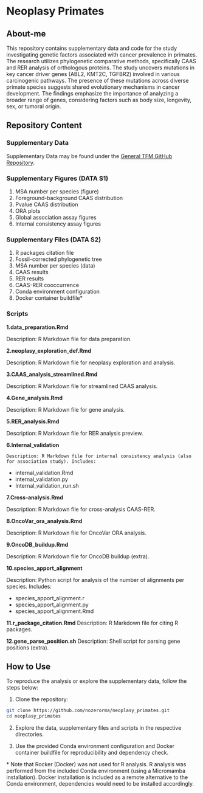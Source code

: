 # Neoplasy Primates

## About-me

This repository contains supplementary data and code for the study investigating genetic factors associated with cancer prevalence in primates. The research utilizes phylogenetic comparative methods, specifically CAAS and RER analysis of orthologous proteins. The study uncovers mutations in key cancer driver genes (ABL2, KMT2C, TGFBR2) involved in various carcinogenic pathways. The presence of these mutations across diverse primate species suggests shared evolutionary mechanisms in cancer development. The findings emphasize the importance of analyzing a broader range of genes, considering factors such as body size, longevity, sex, or tumoral origin.

## Repository Content

### Supplementary Data

Supplementary Data may be found under the [General TFM GitHub Repository](https://github.com/nozerorma/neoplasy_primates).

### Supplementary Figures (DATA S1)

1. MSA number per species (figure)
2. Foreground-background CAAS distribution
3. Pvalue CAAS distribution
4. ORA plots
5. Global association assay figures
6. Internal consistency assay figures

### Supplementary Files (DATA S2)

1. R packages citation file
2. Fossil-corrected phylogenetic tree
3. MSA number per species (data)
4. CAAS results
5. RER results
6. CAAS-RER cooccurrence
7. Conda environment configuration
8. Docker container buildfile*

### Scripts
**1.data_preparation.Rmd**

Description: R Markdown file for data preparation.

**2.neoplasy_exploration_def.Rmd**

Description: R Markdown file for neoplasy exploration and analysis.

**3.CAAS_analysis_streamlined.Rmd**

Description: R Markdown file for streamlined CAAS analysis.

**4.Gene_analysis.Rmd**

Description: R Markdown file for gene analysis.

**5.RER_analysis.Rmd**

Description: R Markdown file for RER analysis preview.

**6.Internal_validation**

	Description: R Markdown file for internal consistency analysis (also for association study). Includes: 
 - internal_validation.Rmd
 - internal_validation.py
 - Internal_validation_run.sh

**7.Cross-analysis.Rmd**

Description: R Markdown file for cross-analysis CAAS-RER.

**8.OncoVar_ora_analysis.Rmd**

Description: R Markdown file for OncoVar ORA analysis.

**9.OncoDB_buildup.Rmd**

Description: R Markdown file for OncoDB buildup (extra).

**10.species_apport_alignment**

Description: Python script for analysis of the number of alignments per species. Includes: 
 - species_apport_alignment.r
 - species_apport_alignment.py
 - species_apport_alignment.Rmd

**11.r_package_citation.Rmd**
Description: R Markdown file for citing R packages.

**12.gene_parse_position.sh**
Description: Shell script for parsing gene positions (extra).

## How to Use

To reproduce the analysis or explore the supplementary data, follow the steps below:

1. Clone the repository:

```bash
git clone https://github.com/nozerorma/neoplasy_primates.git
cd neoplasy_primates
```

2. Explore the data, supplementary files and scripts in the respective directories.

3. Use the provided Conda environment configuration and Docker container buildfile for reproducibility and dependency check. 

\* Note that Rocker (Docker) was not used for R analysis. R analysis was performed from the included Conda environment (using a Micromamba installation). Docker installation is included as a remote alternative to the Conda environment, dependencies would need to be installed accordingly.

